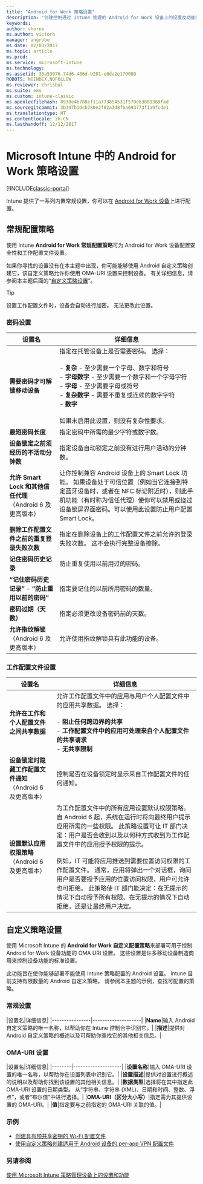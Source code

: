 ```yaml
---
title: "Android for Work 策略设置"
description: "创建控制通过 Intune 管理的 Android for Work 设备上的设置及功能的策略。"
keywords: 
author: vhorne
ms.author: victorh
manager: angrobe
ms.date: 02/03/2017
ms.topic: article
ms.prod: 
ms.service: microsoft-intune
ms.technology: 
ms.assetid: 35a53076-74d6-486d-b201-e0da2e170008
ROBOTS: NOINDEX,NOFOLLOW
ms.reviewer: chrisbal
ms.suite: ems
ms.custom: intune-classic
ms.openlocfilehash: 0938e4b788ef11a773854531f570e63809389fad
ms.sourcegitcommit: 3b397b1dcb780e2f82a3d8fba693773f1a9fcde1
ms.translationtype: HT
ms.contentlocale: zh-CN
ms.lasthandoff: 12/12/2017
---
```

# <a name="android-for-work-policy-settings-in-microsoft-intune"></a>Microsoft Intune 中的 Android for Work 策略设置

[!INCLUDE[classic-portal](../includes/classic-portal.md)]

Intune 提供了一系列内置常规设置，你可以在 [Android for Work 设备](android-for-work.md)上进行配置。

## <a name="general-configuration-policy"></a>常规配置策略

使用 Intune **Android for Work 常规配置策略**可为 Android for Work 设备配置安全性和工作配置文件设置。

如果你寻找的设置没有在本主题中出现，你可能能够使用 Android 自定义策略创建它，该自定义策略允许你使用 OMA-URI 设置来控制设备。 有关详细信息，请参阅本主题后面的“[自定义策略设置](#custom-policy-settings)”。

> [!TIP]
> 设置工作配置文件时，设备会自动进行加密。 无法更改此设置。

### <a name="password-settings"></a>密码设置

|设置名|详细信息|
|----------------|-|
|**需要密码才可解锁移动设备**|指定在托管设备上是否需要密码。 选择：<br><br>- **复杂** - 至少需要一个字母、数字和符号<br>- **字母数字** - 至少需要一个数字和一个字母字符<br>- **字母** - 至少需要字母或符号<br>- **复杂数字** - 需要不重复或连续的数字字符<br>- **数字**<br><br>如果未启用此设置，则没有复杂性要求。|
|**最短密码长度**|指定密码中所需的最少字符或数字数。|
|**设备锁定之前须经历的不活动分钟数**|指定设备自动锁定之前没有进行用户活动的分钟数。|
|**允许 Smart Lock 和其他信任代理**<br>（Android 6 及更高版本）|让你控制兼容 Android 设备上的 Smart Lock 功能。 如果设备处于可信位置（例如当它连接到特定蓝牙设备时，或者在 NFC 标记附近时），则此手机功能（有时称为信任代理）使你可以禁用或绕过设备锁屏界面密码。可以使用此设置防止用户配置 Smart Lock。|
|**删除工作配置文件之前的重复登录失败次数**|指定在删除设备上的工作配置文件之前允许的登录失败次数。 这不会执行完整设备擦除。|
|**记住密码历史记录**|防止重复使用以前用过的密码。|
|**“记住密码历史记录”** - **“防止重用以前的密码”**|指定要记住的以前所用密码的数量。|
|**密码过期（天数）**|指定必须更改设备密码前的天数。|
|**允许指纹解锁**<br>（Android 6 及更高版本）|允许使用指纹解锁具有此功能的设备。|


### <a name="work-profile-settings"></a>工作配置文件设置

|设置名|详细信息|
|----------------|-|
|**允许在工作和个人配置文件之间共享数据**|允许工作配置文件中的应用与用户个人配置文件中的应用共享数据。 选择：<br><br>- **阻止任何跨边界的共享**<br>- **工作配置文件中的应用可处理来自个人配置文件的共享请求**<br>- **无共享限制**|
|**设备锁定时隐藏工作配置文件通知**<br>（Android 6 及更高版本）|控制是否在设备锁定时显示来自工作配置文件的任何通知。|
|**设置默认应用权限策略**<br>（Android 6 及更高版本）|为工作配置文件中的所有应用设置默认权限策略。 自 Android 6 起，系统在运行时将向最终用户提示应用所需的一些权限。  此策略设置可让 IT 部门决定：用户是否会收到以及以何种方式收到为工作配置文件中的应用授予权限的提示。 <br/><br/>例如，IT 可能将应用推送到需要位置访问权限的工作配置文件。  通常，应用将弹出一个对话框，询问用户是否要授予应用的位置访问权限，用户可允许也可拒绝。  此策略使 IT 部门能决定：在无提示的情况下自动授予所有权限、在无提示的情况下自动拒绝，还是让最终用户决定。|


## <a name="custom-policy-settings"></a>自定义策略设置
使用 Microsoft Intune 的 **Android for Work 自定义配置策略**来部署可用于控制 Android for Work 设备功能的 OMA URI 设置。 这些设置是许多移动设备制造商用来控制设备功能的标准设置。

此功能旨在使你能够部署不能使用 Intune 策略配置的 Android 设置。
Intune 目前支持有限数量的 Android 自定义策略。 请参阅本主题的示例，查找可配置的策略。

### <a name="general-settings"></a>常规设置

|设置名|详细信息|
    |----------------|--------------------|
    |**Name**|输入 Android 自定义策略的唯一名称，以帮助你在 Intune 控制台中识别它。|
    |**描述**|提供对 Android 自定义策略的概述以及可帮助你查找它的其他相关信息。|

### <a name="oma-uri-settings"></a>OMA-URI 设置

   |设置名|详细信息|
    |--------|--------------------|
    |**设置名称**|输入 OMA-URI 设置的唯一名称，以帮助你在设置列表中识别它。|
    |**设置描述**|提供对设置进行概述的说明以及帮助你找到该设置的其他相关信息。|
    |**数据类型**|选择将在其中指定此 OMA-URI 设置的日期类型。 从“字符串、字符串 (XML)、日期和时间、整数、浮点”，或者“布尔值”中进行选择。|
    |**OMA-URI（区分大小写）**|指定需为其提供设置的 OMA-URI。|
    |**值**|指定要与之前指定的 OMA-URI 关联的值。|

### <a name="examples"></a>示例

- [创建具有预共享密钥的 Wi-Fi 配置文件](pre-shared-key-wi-fi-profile.md)
- [使用自定义策略创建适用于 Android 设备的 per-app VPN 配置文件](per-app-vpn-for-android-pulse-secure.md)

### <a name="see-also"></a>另请参阅
[使用 Microsoft Intune 策略管理设备上的设置和功能](manage-settings-and-features-on-your-devices-with-microsoft-intune-policies.md)
